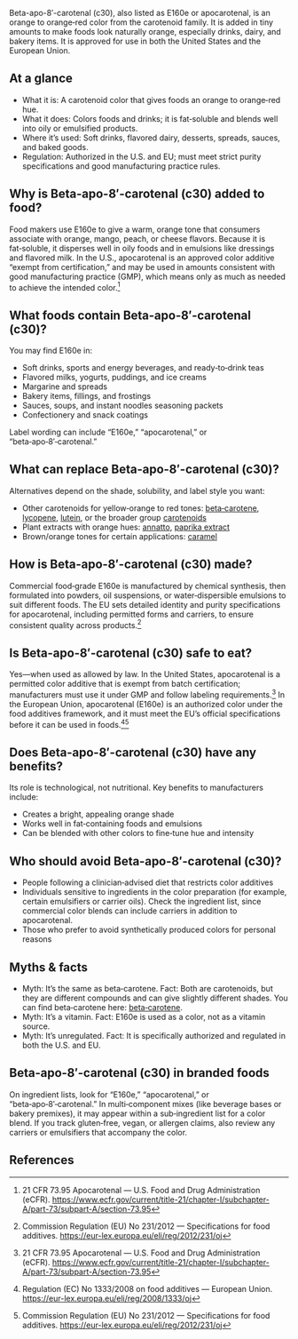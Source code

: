 Beta-apo-8′-carotenal (c30), also listed as E160e or apocarotenal, is an orange to orange‑red color from the carotenoid family. It is added in tiny amounts to make foods look naturally orange, especially drinks, dairy, and bakery items. It is approved for use in both the United States and the European Union.

<!--more-->

## At a glance
- What it is: A carotenoid color that gives foods an orange to orange‑red hue.
- What it does: Colors foods and drinks; it is fat‑soluble and blends well into oily or emulsified products.
- Where it’s used: Soft drinks, flavored dairy, desserts, spreads, sauces, and baked goods.
- Regulation: Authorized in the U.S. and EU; must meet strict purity specifications and good manufacturing practice rules.

## Why is Beta-apo-8′-carotenal (c30) added to food?
Food makers use E160e to give a warm, orange tone that consumers associate with orange, mango, peach, or cheese flavors. Because it is fat‑soluble, it disperses well in oily foods and in emulsions like dressings and flavored milk. In the U.S., apocarotenal is an approved color additive “exempt from certification,” and may be used in amounts consistent with good manufacturing practice (GMP), which means only as much as needed to achieve the intended color.[^1]

## What foods contain Beta-apo-8′-carotenal (c30)?
You may find E160e in:
- Soft drinks, sports and energy beverages, and ready‑to‑drink teas
- Flavored milks, yogurts, puddings, and ice creams
- Margarine and spreads
- Bakery items, fillings, and frostings
- Sauces, soups, and instant noodles seasoning packets
- Confectionery and snack coatings

Label wording can include “E160e,” “apocarotenal,” or “beta‑apo‑8′‑carotenal.”

## What can replace Beta-apo-8′-carotenal (c30)?
Alternatives depend on the shade, solubility, and label style you want:
- Other carotenoids for yellow‑orange to red tones: [beta‑carotene](/e160ai-beta-carotene), [lycopene](/e160d-lycopene), [lutein](/e161b-lutein), or the broader group [carotenoids](/e160-carotenoids)
- Plant extracts with orange hues: [annatto](/e160b-annatto), [paprika extract](/e160c-paprika-extract)
- Brown/orange tones for certain applications: [caramel](/e150-caramel)

## How is Beta-apo-8′-carotenal (c30) made?
Commercial food‑grade E160e is manufactured by chemical synthesis, then formulated into powders, oil suspensions, or water‑dispersible emulsions to suit different foods. The EU sets detailed identity and purity specifications for apocarotenal, including permitted forms and carriers, to ensure consistent quality across products.[^2]

## Is Beta-apo-8′-carotenal (c30) safe to eat?
Yes—when used as allowed by law. In the United States, apocarotenal is a permitted color additive that is exempt from batch certification; manufacturers must use it under GMP and follow labeling requirements.[^1] In the European Union, apocarotenal (E160e) is an authorized color under the food additives framework, and it must meet the EU’s official specifications before it can be used in foods.[^3][^2]

## Does Beta-apo-8′-carotenal (c30) have any benefits?
Its role is technological, not nutritional. Key benefits to manufacturers include:
- Creates a bright, appealing orange shade
- Works well in fat‑containing foods and emulsions
- Can be blended with other colors to fine‑tune hue and intensity

## Who should avoid Beta-apo-8′-carotenal (c30)?
- People following a clinician‑advised diet that restricts color additives
- Individuals sensitive to ingredients in the color preparation (for example, certain emulsifiers or carrier oils). Check the ingredient list, since commercial color blends can include carriers in addition to apocarotenal.
- Those who prefer to avoid synthetically produced colors for personal reasons

## Myths & facts
- Myth: It’s the same as beta‑carotene. Fact: Both are carotenoids, but they are different compounds and can give slightly different shades. You can find beta‑carotene here: [beta‑carotene](/e160ai-beta-carotene).
- Myth: It’s a vitamin. Fact: E160e is used as a color, not as a vitamin source.
- Myth: It’s unregulated. Fact: It is specifically authorized and regulated in both the U.S. and EU.

## Beta-apo-8′-carotenal (c30) in branded foods
On ingredient lists, look for “E160e,” “apocarotenal,” or “beta‑apo‑8′‑carotenal.” In multi‑component mixes (like beverage bases or bakery premixes), it may appear within a sub‑ingredient list for a color blend. If you track gluten‑free, vegan, or allergen claims, also review any carriers or emulsifiers that accompany the color.

## References
[^1]: 21 CFR 73.95 Apocarotenal — U.S. Food and Drug Administration (eCFR). https://www.ecfr.gov/current/title-21/chapter-I/subchapter-A/part-73/subpart-A/section-73.95
[^2]: Commission Regulation (EU) No 231/2012 — Specifications for food additives. https://eur-lex.europa.eu/eli/reg/2012/231/oj
[^3]: Regulation (EC) No 1333/2008 on food additives — European Union. https://eur-lex.europa.eu/eli/reg/2008/1333/oj
